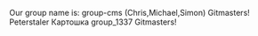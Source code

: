 Our group name is:
group-cms (Chris,Michael,Simon)
Gitmasters!
Peterstaler
Картошка
group_1337
Gitmasters!
